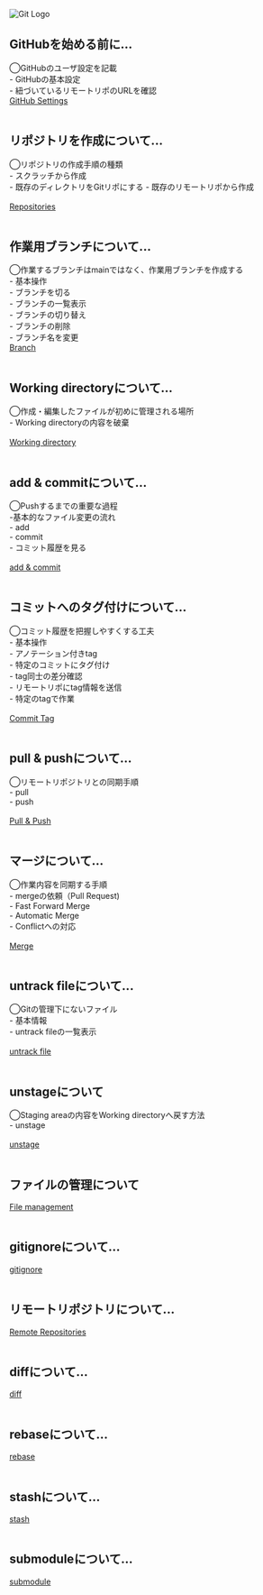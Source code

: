 ![Git Logo](https://www.wallpapertip.com/wmimgs/41-412889_git-and-github-logo.png)

## GitHubを始める前に...  
◯GitHubのユーザ設定を記載  
	- GitHubの基本設定  
	- 紐づいているリモートリポのURLを確認
	<br>
[GitHub Settings](https://github.com/hibikon/github-specification/blob/main/settings.txt)
<br><br>
## リポジトリを作成について...  
◯リポジトリの作成手順の種類  
	- スクラッチから作成  
	- 既存のディレクトリをGitリポにする
	- 既存のリモートリポから作成
	<br>  
[Repositories](https://github.com/hibikon/github-specification/blob/main/create-repo.txt)
<br><br>
## 作業用ブランチについて...  
◯作業するブランチはmainではなく、作業用ブランチを作成する  
	- 基本操作  
	- ブランチを切る  
	- ブランチの一覧表示  
	- ブランチの切り替え  
	- ブランチの削除  
	- ブランチ名を変更
	<br>
[Branch](https://github.com/hibikon/github-specification/blob/main/branch.txt)
<br><br>
## Working directoryについて...  
◯作成・編集したファイルが初めに管理される場所  
	- Working directoryの内容を破棄
	<br>  
[Working directory](https://github.com/hibikon/github-specification/blob/main/working-directory.txt)
<br><br>
## add & commitについて...  
◯Pushするまでの重要な過程  
	-基本的なファイル変更の流れ  
	- add  
	- commit  
	- コミット履歴を見る
	<br>  
[add & commit](https://github.com/hibikon/github-specification/blob/main/add-commit.txt)
<br><br>
## コミットへのタグ付けについて...  
◯コミット履歴を把握しやすくする工夫  
	- 基本操作  
	- アノテーション付きtag  
	- 特定のコミットにタグ付け  
	- tag同士の差分確認  
	- リモートリポにtag情報を送信  
	- 特定のtagで作業
	<br>  
[Commit Tag](https://github.com/hibikon/github-specification/blob/main/tag.txt)
<br><br>
## pull & pushについて...  
◯リモートリポジトリとの同期手順  
	- pull  
	- push  
	<br>
[Pull & Push](https://github.com/hibikon/github-specification/blob/main/pull-push.txt)
<br><br>
## マージについて...  
◯作業内容を同期する手順  
	- mergeの依頼（Pull Request)  
	- Fast Forward Merge  
	- Automatic Merge  
	- Conflictへの対応  
	<br>
[Merge](https://github.com/hibikon/github-specification/blob/main/merge.txt)
<br><br>
## untrack fileについて...  
◯Gitの管理下にないファイル  
	- 基本情報  
	- untrack fileの一覧表示  
	<br>
[untrack file](https://github.com/hibikon/github-specification/blob/main/untrack-file.txt)
<br><br>
## unstageについて  
◯Staging areaの内容をWorking directoryへ戻す方法  
	- unstage  
	<br>
[unstage](https://github.com/hibikon/github-specification/blob/main/unstage.txt)
<br><br>
## ファイルの管理について
[File management](https://github.com/hibikon/github-specification/blob/main/file.txt)
<br><br>
## gitignoreについて...  
[gitignore](https://github.com/hibikon/github-specification/blob/main/gitignore.txt)
<br><br>
## リモートリポジトリについて...  
[Remote Repositories](https://github.com/hibikon/github-specification/blob/main/remote-repo.txt)
<br><br>
## diffについて...  
[diff](https://github.com/hibikon/github-specification/blob/main/diff.txt)
<br><br>
## rebaseについて...  
[rebase](https://github.com/hibikon/github-specification/blob/main/rebase.txt)
<br><br>
## stashについて...  
[stash](https://github.com/hibikon/github-specification/blob/main/stash.txt)
<br><br>
## submoduleについて...  
[submodule](https://github.com/hibikon/github-specification/blob/main/submodule.txt)
<br><br>
